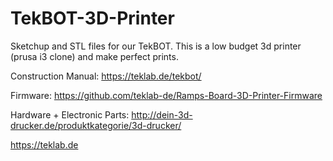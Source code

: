 # TekBOT-3D-Printer
Sketchup and STL files for our TekBOT. This is a low budget 3d printer (prusa i3 clone) and make perfect prints.

Construction Manual: https://teklab.de/tekbot/

Firmware: https://github.com/teklab-de/Ramps-Board-3D-Printer-Firmware

Hardware + Electronic Parts: http://dein-3d-drucker.de/produktkategorie/3d-drucker/


https://teklab.de
